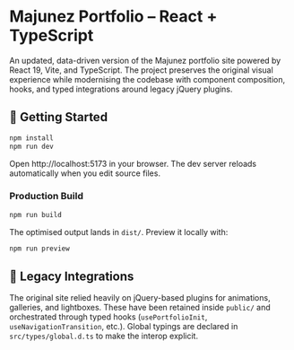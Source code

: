 # Majunez Portfolio – React + TypeScript

An updated, data-driven version of the Majunez portfolio site powered by React 19, Vite, and TypeScript. The project preserves the original visual experience while modernising the codebase with component composition, hooks, and typed integrations around legacy jQuery plugins.

## 🚀 Getting Started

```bash
npm install
npm run dev
```

Open http://localhost:5173 in your browser. The dev server reloads automatically when you edit source files.

### Production Build

```bash
npm run build
```

The optimised output lands in `dist/`. Preview it locally with:

```bash
npm run preview
```

## 🧩 Legacy Integrations

The original site relied heavily on jQuery-based plugins for animations, galleries, and lightboxes. These have been retained inside `public/` and orchestrated through typed hooks (`usePortfolioInit`, `useNavigationTransition`, etc.). Global typings are declared in `src/types/global.d.ts` to make the interop explicit.
